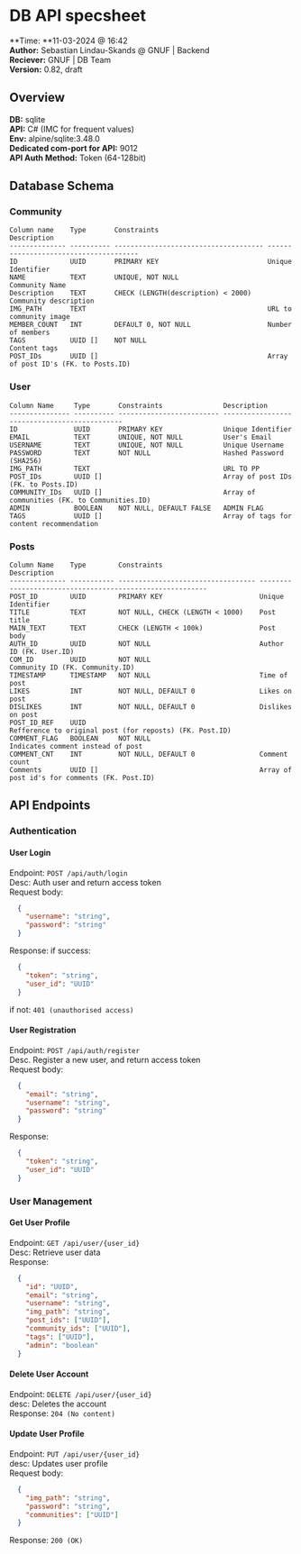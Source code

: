 # DB API specsheet
**Time: **11-03-2024 @ 16:42  
**Author:** Sebastian Lindau-Skands @ GNUF | Backend  
**Reciever:** GNUF | DB Team  
**Version:** 0.82, draft  

## Overview
**DB:** sqlite  
**API:** C# (IMC for frequent values)  
**Env:** alpine/sqlite:3.48.0  
**Dedicated com-port for API:** 9012  
**API Auth Method:** Token (64-128bit)  

## Database Schema
  ### Community
  ```
  Column name    Type       Constraints                           Description
  -------------- ---------- ------------------------------------- --------------------------------------
  ID             UUID       PRIMARY KEY                           Unique Identifier
  NAME           TEXT       UNIQUE, NOT NULL                      Community Name
  Description    TEXT       CHECK (LENGTH(description) < 2000)    Community description
  IMG_PATH       TEXT                                             URL to community image
  MEMBER_COUNT   INT        DEFAULT 0, NOT NULL                   Number of members
  TAGS           UUID []    NOT NULL                              Content tags
  POST_IDs       UUID []                                          Array of post ID's (FK. to Posts.ID)
  ```

### User
  ```
  Column Name     Type       Constraints               Description
  --------------- ---------- ------------------------- ---------------------------------------------
  ID              UUID       PRIMARY KEY               Unique Identifier
  EMAIL           TEXT       UNIQUE, NOT NULL          User's Email
  USERNAME        TEXT       UNIQUE, NOT NULL          Unique Username
  PASSWORD        TEXT       NOT NULL                  Hashed Password (SHA256)
  IMG_PATH        TEXT                                 URL TO PP
  POST_IDs        UUID []                              Array of post IDs (FK. to Posts.ID)
  COMMUNITY_IDs   UUID []                              Array of communities (FK. to Communities.ID)
  ADMIN           BOOLEAN    NOT NULL, DEFAULT FALSE   ADMIN FLAG
  TAGS            UUID []                              Array of tags for content recommendation
  ```

### Posts
  ```
  Column Name    Type        Constraints                        Description
  -------------- ----------- ---------------------------------- ---------------------------------------------------------
  POST_ID        UUID        PRIMARY KEY                        Unique Identifier
  TITLE          TEXT        NOT NULL, CHECK (LENGTH < 1000)    Post title
  MAIN_TEXT      TEXT        CHECK (LENGTH < 100k)              Post body
  AUTH_ID        UUID        NOT NULL                           Author ID (FK. User.ID)
  COM_ID         UUID        NOT NULL                           Community ID (FK. Community.ID)
  TIMESTAMP      TIMESTAMP   NOT NULL                           Time of post
  LIKES          INT         NOT NULL, DEFAULT 0                Likes on post
  DISLIKES       INT         NOT NULL, DEFAULT 0                Dislikes on post
  POST_ID_REF    UUID                                           Refference to original post (for reposts) (FK. Post.ID)
  COMMENT_FLAG   BOOLEAN     NOT NULL                           Indicates comment instead of post
  COMMENT_CNT    INT         NOT NULL, DEFAULT 0                Comment count
  Comments       UUID []                                        Array of post id's for comments (FK. Post.ID)
  ```

## API Endpoints
### Authentication
#### User Login
Endpoint: `POST /api/auth/login`  
Desc: Auth user and return access token  
Request body:
  ```json
    {
      "username": "string",
      "password": "string"
    }
  ```
Response:
if success:
  ```json
    {
      "token": "string",
      "user_id": "UUID"
    }
  ```
if not:
  `401 (unauthorised access)`

#### User Registration
Endpoint: `POST /api/auth/register`  
Desc. Register a new user, and return access token  
Request body:
  ```json
    {
      "email": "string",
      "username": "string",
      "password": "string"
    }
  ```
Response:
  ```json
    {
      "token": "string",
      "user_id": "UUID"
    }
  ```
### User Management
#### Get User Profile  
Endpoint: `GET /api/user/{user_id}`  
Desc: Retrieve user data  
Response:
```json
  {
    "id": "UUID",
    "email": "string",
    "username": "string",
    "img_path": "string",
    "post_ids": ["UUID"],
    "community_ids": ["UUID"],
    "tags": ["UUID"],
    "admin": "boolean"
  }
```
#### Delete User Account
Endpoint: `DELETE /api/user/{user_id}`  
desc: Deletes the account  
Response: `204 (No content)`

#### Update User Profile
Endpoint: `PUT /api/user/{user_id}`  
desc: Updates user profile  
Request body:
```json
  {
    "img_path": "string",
    "password": "string",
    "communities": ["UUID"]
  }
```
Response: `200 (OK)`
